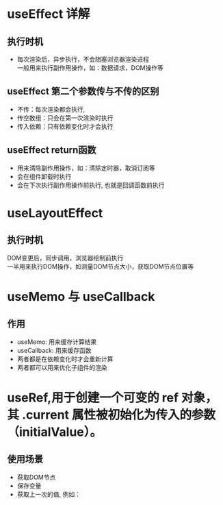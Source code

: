 # useEffect 详解
## 执行时机
- 每次渲染后，异步执行，不会阻塞浏览器渲染进程    
一般用来执行副作用操作，如：数据请求，DOM操作等

## useEffect 第二个参数传与不传的区别
- 不传：每次渲染都会执行,
- 传空数组：只会在第一次渲染时执行
- 传入依赖：只有依赖变化时才会执行
## useEffect return函数
- 用来清除副作用操作，如：清除定时器，取消订阅等
- 会在组件卸载时执行
- 会在下次执行副作用操作前执行, 也就是回调函数前执行


# useLayoutEffect
## 执行时机
DOM变更后，同步调用，浏览器绘制前执行     
一半用来执行DOM操作，如测量DOM节点大小，获取DOM节点位置等

# useMemo 与 useCallback
## 作用
- useMemo: 用来缓存计算结果
- useCallback: 用来缓存函数
- 两者都是在依赖变化时才会重新计算
- 两者都可以用来优化子组件的渲染

# useRef,用于创建一个可变的 ref 对象，其 .current 属性被初始化为传入的参数（initialValue）。
## 使用场景
- 获取DOM节点
- 保存变量
- 获取上一次的值, 例如：
